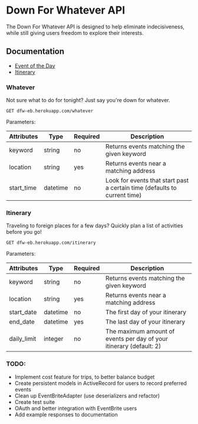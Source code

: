 # Down For Whatever API

The Down For Whatever API is designed to help eliminate indecisiveness, while still giving users freedom to explore their interests.

## Documentation

* [Event of the Day](#Whatever)
* [Itinerary](#Itinerary)

### Whatever

Not sure what to do for tonight? Just say you're down for whatever.
```
GET dfw-eb.herokuapp.com/whatever
```

Parameters:

|  Attributes   |  Type   |  Required  |  Description                                 |
|---------------|---------|------------|----------------------------------------------|
|  keyword      | string  |    no      |  Returns events matching the given keyword   |
|  location     | string  |    yes     |  Returns events near a matching address      |
|  start_time   | datetime|    no      |  Look for events that start past a certain time (defaults to current time) |


### Itinerary

Traveling to foreign places for a few days? Quickly plan a list of activities before you go!
```
GET dfw-eb.herokuapp.com/itinerary
```
Parameters:

|  Attributes   |  Type   |  Required  |  Description                                 |
|---------------|---------|------------|----------------------------------------------|
|  keyword      | string  |    no      |  Returns events matching the given keyword   |
|  location     | string  |    yes     |  Returns events near a matching address      |
|  start_date   | datetime|    no      |  The first day of your itinerary |
| end_date |  datetime | yes | The last day of your itinerary |
| daily_limit | integer | no | The maximum amount of events per day of your itinerary (default: 2) |

### TODO:

- Implement cost feature for trips, to better balance budget
- Create persistent models in ActiveRecord for users to record preferred events
- Clean up EventBriteAdapter (use deserializers and refactor)
- Create test suite
- OAuth and better integration with EventBrite users
- Add example responses to documentation 
